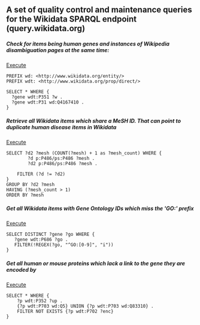 ## A set of quality control and maintenance queries for the Wikidata SPARQL endpoint (query.wikidata.org)

##### Check for items being human genes and instances of Wikipedia disambiguation pages at the same time:
[Execute](http://tinyurl.com/htjmtsj)

```sparql
PREFIX wd: <http://www.wikidata.org/entity/>
PREFIX wdt: <http://www.wikidata.org/prop/direct/>

SELECT * WHERE {
  ?gene wdt:P351 ?w .
  ?gene wdt:P31 wd:Q4167410 .
}
```

##### Retrieve all Wikidata items which share a MeSH ID. That can point to duplicate human disease items in Wikidata
[Execute](http://tinyurl.com/zlhg4e9)

```sparql
SELECT ?d2 ?mesh (COUNT(?mesh) + 1 as ?mesh_count) WHERE {
        ?d p:P486/ps:P486 ?mesh .
        ?d2 p:P486/ps:P486 ?mesh .

	FILTER (?d != ?d2)
}
GROUP BY ?d2 ?mesh
HAVING (?mesh_count > 1)
ORDER BY ?mesh
```

##### Get all Wikidata items with Gene Ontology IDs which miss the 'GO:' prefix 
[Execute](http://tinyurl.com/hher4vl)

```sparql
SELECT DISTINCT ?gene ?go WHERE {
   ?gene wdt:P686 ?go .
   FILTER(!REGEX(?go, "^GO:[0-9]", "i"))
}
```

##### Get all human or mouse proteins which lack a link to the gene they are encoded by
[Execute](http://tinyurl.com/jhwgunq)

```sparql
SELECT * WHERE {
	?p wdt:P352 ?up .
	{?p wdt:P703 wd:Q5} UNION {?p wdt:P703 wd:Q83310} .
  	FILTER NOT EXISTS {?p wdt:P702 ?enc}
}
```
